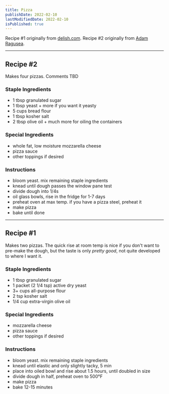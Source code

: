 ```yaml
---
title: Pizza
publishDate: 2022-02-10
lastModifiedDate: 2022-02-10
isPublished: true
---
```


Recipe #1 originally from [delish.com](https://www.delish.com/cooking/recipe-ideas/a24794273/easy-pizza-dough-recipe/).
Recipe #2 originally from [Adam Ragusea](https://www.youtube.com/watch?v=SDpCzJw2xm4).

---

## Recipe #2

Makes four pizzas. Comments TBD

### Staple Ingredients
- 1 tbsp granulated sugar
- 1 tbsp yeast + more if you want it yeasty
- 5 cups bread flour
- 1 tbsp kosher salt
- 2 tbsp olive oil + much more for oiling the containers

### Special Ingredients
- whole fat, low moisture mozzarella cheese
- pizza sauce
- other toppings if desired

### Instructions
- bloom yeast. mix remaining staple ingredients
- knead until dough passes the window pane test
- divide dough into 1/4s
- oil glass bowls, rise in the fridge for 1-7 days
- preheat oven at max temp. if you have a pizza steel, preheat it
- make pizza
- bake until done

---

## Recipe #1

Makes two pizzas. The quick rise at room temp is nice if you don't want to pre-make the dough, but the taste
is only *pretty good*, not quite developed to where I want it.

### Staple Ingredients
- 1 tbsp granulated sugar
- 1 packet (2 1/4 tsp) active dry yeast
- 3+ cups all-purpose flour
- 2 tsp kosher salt
- 1/4 cup extra-virgin olive oil

### Special Ingredients
- mozzarella cheese
- pizza sauce
- other toppings if desired

### Instructions
- bloom yeast. mix remaining staple ingredients
- knead until elastic and only slightly tacky, 5 min
- place into oiled bowl and rise about 1.5 hours, until doubled in size
- divide dough in half, preheat oven to 500°F
- make pizza
- bake 12-15 minutes
